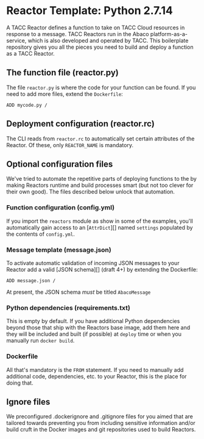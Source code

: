 # Reactor Template: Python 2.7.14

A TACC Reactor defines a function to take on TACC Cloud resources in response
to a message. TACC Reactors run in the Abaco platform-as-a-service, which is
also developed and operated by TACC. This boilerplate repository gives you
all the pieces you need to build and deploy a function as a TACC Reactor.

## The function file (reactor.py)

The file `reactor.py` is where the code for your function can be found. If 
you need to add more files, extend the `Dockerfile`:

```shell
ADD mycode.py /
```

## Deployment configuration (reactor.rc)

The CLI reads from `reactor.rc` to automatically set certain attributes of 
the Reactor. Of these, only `REACTOR_NAME` is mandatory. 

## Optional configuration files

We've tried to automate the repetitive parts of deploying functions to the 
by making Reactors runtime and build processes smart (but not too clever for
their own good). The files described below unlock that automation. 

### Function configuration (config.yml)

If you import the `reactors` module as show in some of the examples, you'll 
automatically gain access to an [`AttrDict`][] named `settings` populated by the 
contents of `config.yml`. 

### Message template (message.json)

To activate automatic validation of incoming JSON messages to your Reactor 
add a valid [JSON schema][] (draft 4+) by extending the Dockerfile:

```shell
ADD message.json /
```

At present, the JSON schema *must* be titled `AbacoMessage`

### Python dependencies (requirements.txt)

This is empty by default. If you have additional Python dependencies beyond
those that ship with the Reactors base image, add them here and they will be
included and built (if possible) at `deploy` time or when you manually run 
`docker build`.

### Dockerfile

All that's mandatory is the `FROM` statement. If you need to manually add 
additional code, dependencies, etc. to your Reactor, this is the place for
doing that. 

## Ignore files

We preconfigured .dockerignore and .gitignore files for you aimed that are
tailored towards preventing you from including sensitive information and/or
build cruft in the Docker images and git repositories used to build Reactors.
